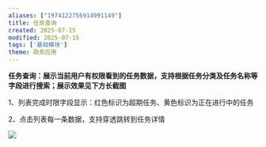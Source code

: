 ```yaml
---
aliases: ["1974122756914991149"]
title: 任务查询
created: 2025-07-15
modified: 2025-07-15
tags: ['基础模块']
theme: 政务应用
---
```


**任务查询：展示当前用户有权限看到的任务数据，支持根据任务分类及任务名称等字段进行搜索；展示效果见下方长截图**

1、列表完成时限字段显示：红色标识为超期任务、黄色标识为正在进行中的任务

2、点击列表每一条数据，支持穿透跳转到任务详情

![](8dd70486e5ab6ca876cd1c1a8c5f9b45.jpg)